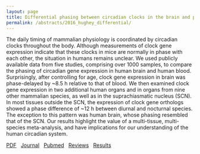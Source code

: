 ```yaml
---
layout: page
title: Differential phasing between circadian clocks in the brain and peripheral organs in humans
permalink: /abstracts/2016_hughey_differential/
---
```


The daily timing of mammalian physiology is coordinated by circadian clocks throughout the body. Although measurements of clock gene expression indicate that these clocks in mice are normally in phase with each other, the situation in humans remains unclear. We used publicly available data from five studies, comprising over 1000 samples, to compare the phasing of circadian gene expression in human brain and human blood. Surprisingly, after controlling for age, clock gene expression in brain was phase-delayed by ~8.5 h relative to that of blood. We then examined clock gene expression in two additional human organs and in organs from nine other mammalian species, as well as in the suprachiasmatic nucleus (SCN). In most tissues outside the SCN, the expression of clock gene orthologs showed a phase difference of ~12 h between diurnal and nocturnal species. The exception to this pattern was human brain, whose phasing resembled that of the SCN. Our results highlight the value of a multi-tissue, multi-species meta-analysis, and have implications for our understanding of the human circadian system.

[PDF](../../pdfs/2016_hughey_differential.pdf)&nbsp;&nbsp;
[Journal](http://dx.doi.org/10.1177/0748730416668049)&nbsp;&nbsp;
[Pubmed](http://www.ncbi.nlm.nih.gov/pubmed/27702781)&nbsp;&nbsp;
[Reviews](../../pdfs/2016_hughey_differential_reviews.pdf)&nbsp;&nbsp;
[Results](http://dx.doi.org/10.5061/dryad.g928q)&nbsp;&nbsp;
